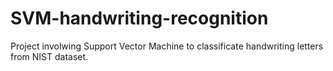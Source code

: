 # SVM-handwriting-recognition
Project involwing Support Vector Machine to classificate handwriting letters from NIST dataset.
